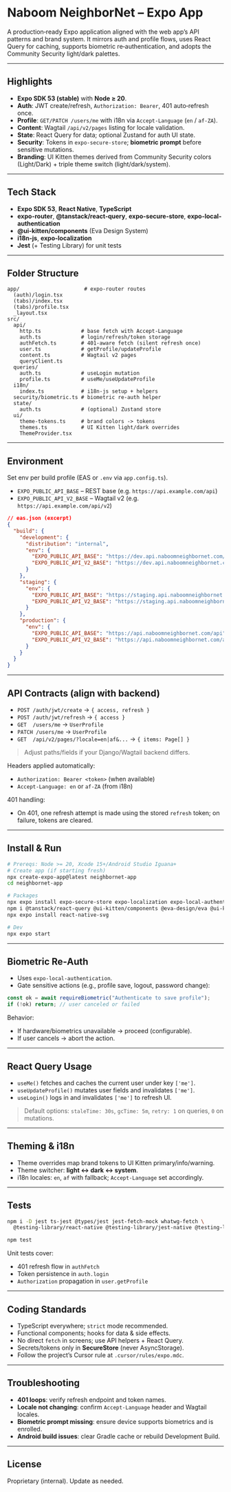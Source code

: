 # Naboom NeighborNet – Expo App

A production‑ready Expo application aligned with the web app’s API patterns and brand system. It mirrors auth and profile flows, uses React Query for caching, supports biometric re‑authentication, and adopts the Community Security light/dark palettes.

---

## Highlights

* **Expo SDK 53 (stable)** with **Node ≥ 20**.
* **Auth**: JWT create/refresh, `Authorization: Bearer`, 401 auto‑refresh once.
* **Profile**: `GET/PATCH /users/me` with i18n via `Accept-Language` (`en` / `af-ZA`).
* **Content**: Wagtail `/api/v2/pages` listing for locale validation.
* **State**: React Query for data; optional Zustand for auth UI state.
* **Security**: Tokens in `expo-secure-store`; **biometric prompt** before sensitive mutations.
* **Branding**: UI Kitten themes derived from Community Security colors (Light/Dark) + triple theme switch (light/dark/system).

---

## Tech Stack

* **Expo SDK 53**, **React Native**, **TypeScript**
* **expo-router**, **@tanstack/react-query**, **expo-secure-store**, **expo-local-authentication**
* **@ui-kitten/components** (Eva Design System)
* **i18n-js**, **expo-localization**
* **Jest** (+ Testing Library) for unit tests

---

## Folder Structure

```
app/                     # expo-router routes
  (auth)/login.tsx
  (tabs)/index.tsx
  (tabs)/profile.tsx
  _layout.tsx
src/
  api/
    http.ts             # base fetch with Accept-Language
    auth.ts             # login/refresh/token storage
    authFetch.ts        # 401-aware fetch (silent refresh once)
    user.ts             # getProfile/updateProfile
    content.ts          # Wagtail v2 pages
    queryClient.ts
  queries/
    auth.ts             # useLogin mutation
    profile.ts          # useMe/useUpdateProfile
  i18n/
    index.ts            # i18n-js setup + helpers
  security/biometric.ts # biometric re-auth helper
  state/
    auth.ts             # (optional) Zustand store
  ui/
    theme-tokens.ts     # brand colors -> tokens
    themes.ts           # UI Kitten light/dark overrides
    ThemeProvider.tsx
```

---

## Environment

Set env per build profile (EAS or `.env` via `app.config.ts`).

* `EXPO_PUBLIC_API_BASE` – REST base (e.g. `https://api.example.com/api`)
* `EXPO_PUBLIC_API_V2_BASE` – Wagtail v2 (e.g. `https://api.example.com/api/v2`)

```json
// eas.json (excerpt)
{
  "build": {
    "development": {
      "distribution": "internal",
      "env": {
        "EXPO_PUBLIC_API_BASE": "https://dev.api.naboomneighbornet.com/api",
        "EXPO_PUBLIC_API_V2_BASE": "https://dev.api.naboomneighbornet.com/api/v2"
      }
    },
    "staging": {
      "env": {
        "EXPO_PUBLIC_API_BASE": "https://staging.api.naboomneighbornet.com/api",
        "EXPO_PUBLIC_API_V2_BASE": "https://staging.api.naboomneighbornet.com/api/v2"
      }
    },
    "production": {
      "env": {
        "EXPO_PUBLIC_API_BASE": "https://api.naboomneighbornet.com/api",
        "EXPO_PUBLIC_API_V2_BASE": "https://api.naboomneighbornet.com/api/v2"
      }
    }
  }
}
```

---

## API Contracts (align with backend)

* `POST /auth/jwt/create` → `{ access, refresh }`
* `POST /auth/jwt/refresh` → `{ access }`
* `GET  /users/me` → `UserProfile`
* `PATCH /users/me` → `UserProfile`
* `GET  /api/v2/pages/?locale=en|af&...` → `{ items: Page[] }`

> Adjust paths/fields if your Django/Wagtail backend differs.

Headers applied automatically:

* `Authorization: Bearer <token>` (when available)
* `Accept-Language: en` or `af-ZA` (from i18n)

401 handling:

* On 401, one refresh attempt is made using the stored `refresh` token; on failure, tokens are cleared.

---

## Install & Run

```bash
# Prereqs: Node >= 20, Xcode 15+/Android Studio Iguana+
# Create app (if starting fresh)
npx create-expo-app@latest neighbornet-app
cd neighbornet-app

# Packages
npx expo install expo-secure-store expo-localization expo-local-authentication
npm i @tanstack/react-query @ui-kitten/components @eva-design/eva @ui-kitten/eva-icons i18n-js zustand
npx expo install react-native-svg

# Dev
npx expo start
```

---

## Biometric Re‑Auth

* Uses `expo-local-authentication`.
* Gate sensitive actions (e.g., profile save, logout, password change):

```ts
const ok = await requireBiometric("Authenticate to save profile");
if (!ok) return; // user canceled or failed
```

Behavior:

* If hardware/biometrics unavailable → proceed (configurable).
* If user cancels → abort the action.

---

## React Query Usage

* `useMe()` fetches and caches the current user under key `['me']`.
* `useUpdateProfile()` mutates user fields and invalidates `['me']`.
* `useLogin()` logs in and invalidates `['me']` to refresh UI.

> Default options: `staleTime: 30s`, `gcTime: 5m`, `retry: 1` on queries, `0` on mutations.

---

## Theming & i18n

* Theme overrides map brand tokens to UI Kitten primary/info/warning.
* Theme switcher: **light ↔ dark ↔ system**.
* i18n locales: `en`, `af` with fallback; `Accept-Language` set accordingly.

---

## Tests

```bash
npm i -D jest ts-jest @types/jest jest-fetch-mock whatwg-fetch \
  @testing-library/react-native @testing-library/jest-native @testing-library/react-hooks

npm test
```

Unit tests cover:

* 401 refresh flow in `authFetch`
* Token persistence in `auth.login`
* `Authorization` propagation in `user.getProfile`

---

## Coding Standards

* TypeScript everywhere; `strict` mode recommended.
* Functional components; hooks for data & side effects.
* No direct `fetch` in screens; use API helpers + React Query.
* Secrets/tokens only in **SecureStore** (never AsyncStorage).
* Follow the project’s Cursor rule at `.cursor/rules/expo.mdc`.

---

## Troubleshooting

* **401 loops**: verify refresh endpoint and token names.
* **Locale not changing**: confirm `Accept-Language` header and Wagtail locales.
* **Biometric prompt missing**: ensure device supports biometrics and is enrolled.
* **Android build issues**: clear Gradle cache or rebuild Development Build.

---

## License

Proprietary (internal). Update as needed.
